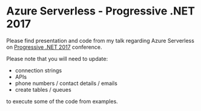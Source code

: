 # Azure Serverless - Progressive .NET 2017
Please find presentation and code from my talk regarding Azure Serverless on [Progressive .NET 2017](https://skillsmatter.com/conferences/8268-progressive-dot-net-2017) conference.

Please note that you will need to update:
- connection strings
- APIs
- phone numbers / contact details / emails
- create tables / queues

to execute some of the code from examples.
